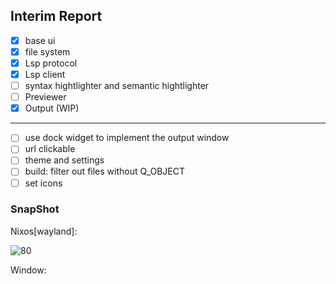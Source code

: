 ## Interim Report

- [x] base ui
- [x] file system
- [x] Lsp protocol
- [x] Lsp client
- [ ] syntax hightlighter and semantic hightlighter
- [ ] Previewer
- [x] Output (WIP)

---

- [ ] use dock widget to implement the output window
- [ ] url clickable
- [ ] theme and settings
- [ ] build: filter out files without Q_OBJECT
- [ ] set icons

### SnapShot

Nixos[wayland]:

![80](https://img.chillcicada.com/i/2024/12/04/674ff1d59fdd7.png)

Window:
